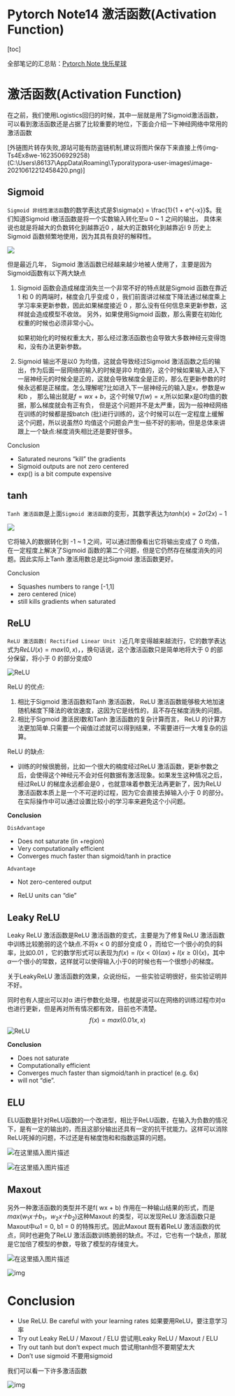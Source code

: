 # Pytorch Note14 激活函数(Activation Function)

[toc]

全部笔记的汇总贴：[Pytorch Note 快乐星球](https://blog.csdn.net/weixin_45508265/article/details/117809512)
# 激活函数(Activation Function)

在之前，我们使用Logistics回归的时候，其中一层就是用了Sigmoid激活函数，可以看到激活函数还是占据了比较重要的地位，下面会介绍一下神经网络中常用的激活函数

[外链图片转存失败,源站可能有防盗链机制,建议将图片保存下来直接上传(img-Ts4Ex8we-1623506929258)(C:\Users\86137\AppData\Roaming\Typora\typora-user-images\image-20210612212458420.png)]



## Sigmoid



`Sigmoid 非线性激活函`数的数学表达式是$\sigma(x) = \frac{1}{1 + e^{-x}}$。我们知道Sigmoid i散活函数是将一个实数输入转化至u 0 ~ 1 之间的输出， 具体来说也就是将越大的负数转化到越靠近0 ，越大的正数转化到越靠近l 9 历史上Sigmoid 函数频繁地使用，因为其具有良好的解释性。

![](https://img-blog.csdnimg.cn/img_convert/4c65dbfa294db31e31fd0ea44b4af37a.png#pic_center)



但是最近几年， Sigmoid 激活函数已经越来越少地被人使用了，主要是因为Sigmoid函数有以下两大缺点

1. Sigmoid 函数会造成梯度消失兰一个非常不好的特点就是Sigmoid 函数在靠近1 和 0 的两端时，梯度会几乎变成 0 ，我们前面讲过梯度下降法通过梯度乘上学习率来更新参数，因此如果梯度接近 0 ，那么没有任何信息来更新参数，这样就会造成模型不收敛。 另外，如果使用Sigmoid 函数，那么需要在初始化权重的时候也必须非常小心。

   如果初始化的时候权重太大，那么经过激活函数也会导致大多数神经元变得饱和，没有办法更新参数。

2. Sigmoid 输出不是以0 为均值，这就会导致经过Sigmoid 激活函数之后的输出，作为后面一层网络的输入的时候是非0 均值的，这个时候如果输入进入下一层神经元的时候全是正的，这就会导致梯度全是正的，那么在更新参数的时候永远都是正梯度。怎么理解呢?比如进入下一层神经元的输入是x，参数是w 和b ， 那么输出就是$f = wx + b$，这个时候$\nabla f(w) = x$,所以如果x是0均值的数据，那么梯度就会有正有负， 但是这个问题并不是太严重，因为一般神经网络在训练的时候都是按batch (批)进行训练的，这个时候可以在一定程度上缓解这个问题，所以说虽然0 均值这个问题会产生一些不好的影响，但是总体来讲跟上一个缺点:梯度消失相比还是要好很多。



Conclusion

- Saturated neurons “kill” the gradients
- Sigmoid outputs are not zero centered
- exp() is a bit compute expensive

## tanh

`Tanh 激活函数`是上面`Sigmoid 激活函数`的变形，其数学表达为$tanh(x) = 2 \sigma(2x) - 1$

![](https://img-blog.csdnimg.cn/img_convert/be5b4d1fc5d53aab4d3ae5a64f6d13a3.png#pic_center)

它将输入的数据转化到 -1 ~ 1 之间，可以通过图像看出它将输出变成了 0 均值，在一定程度上解决了Sigmoid 函数的第二个问题，但是它仍然存在梯度消失的问题。因此实际上Tanh 激活用数总是比Sigmoid 激活函数更好。

Conclusion

- Squashes numbers to range [-1,1]
- zero centered (nice)
- still kills gradients when saturated 

## ReLU



`ReLU 激活函数( Rectified Linear Unit )`近几年变得越来越流行，它的数学表达式为$ReLU(x) = max(0, x)$，，换句话说，这个激活函数只是简单地将大于 0 的部分保留，将小于 0 的部分变成0

![ReLU](https://img-blog.csdnimg.cn/img_convert/e0a273b17cc2fa98a33595330be73fa2.png#pic_center)

ReLU 的优点:

1. 相比于Sigmoid 激活函数和Tanh 激活函数， ReLU 激活函数能够极大地加速随机梯度下降法的收敛速度，这因为它是线性的，且不存在梯度消失的问题。
2. 相比于Sigmoid 激活民l数和Tanh 激活函数的复杂计算而言， ReLU 的计算方法更加简单.只需要一个闽值过滤就可以得到结果，不需要进行一大堆复杂的运算。

ReLU 的缺点:

- 训练的时候很脆弱，比如一个很大的楠度经过ReLU 激活函数，更新参数之后，会使得这个神经元不会对任何数据有激活现象。如果发生这种情况之后，经过ReLU 的梯度永远都会是0 ，也就意味着参数无法再更新了，因为ReLU 激活函数本质上是一个不可逆的过程，因为它会直接去掉输入小于 0 的部分。在实际操作中可以通过设置比较小的学习率来避免这个小问题。



**Conclusion**


`DisAdvantage`
 - Does not saturate (in +region)
 - Very computationally efficient
- Converges much faster than sigmoid/tanh in practice

`Advantage`

- Not zero-centered output

- ReLU units can “die”

## Leaky ReLU

Leaky ReLU 激活函数是ReLU 激活函数的变式，主要是为了修复ReLU 激活函数中训练比较脆弱的这个缺点.不将x < 0 的部分变成 0 ，而给它一个很小的负的斜率，比如0.01 ，它的数学形式可以表现为$f(x) = I(x<0)(\alpha x) + I(x \geq 0)(x)$，其中$\alpha$一个很小的常数，这样就可以使得输入小于0的时候也有一个很想小的梯度。

关于LeakyReLU 激活函数的效果，众说纷纭， 一些实验证明很好，些实验证明并不好。

同时也有人提出可以对α 进行参数化处理，也就是说可以在网络的训练过程巾对α 也进行更新，但是再对所有情况都有效，目前也不清楚。
$$
f(x) =max(0.01x,x)
$$
![ReLU](https://img-blog.csdnimg.cn/img_convert/e0a273b17cc2fa98a33595330be73fa2.png#pic_center)






**Conclusion**

- Does not saturate
- Computationally efficient
- Converges much faster than sigmoid/tanh in practice! (e.g. 6x)
- will not “die”.

## ELU



ELU函数是针对ReLU函数的一个改进型，相比于ReLU函数，在输入为负数的情况下，是有一定的输出的，而且这部分输出还具有一定的抗干扰能力。这样可以消除ReLU死掉的问题，不过还是有梯度饱和和指数运算的问题。

![在这里插入图片描述](https://img-blog.csdnimg.cn/20210612221039155.png#pic_center)

![在这里插入图片描述](https://img-blog.csdnimg.cn/20210612221048178.png?x-oss-process=image/watermark,type_ZmFuZ3poZW5naGVpdGk,shadow_10,text_aHR0cHM6Ly9ibG9nLmNzZG4ubmV0L3dlaXhpbl80NTUwODI2NQ==,size_16,color_FFFFFF,t_70#pic_center)


## Maxout

另外一种激活函数的类型并不是f( wx + b) 作用在一种输山结果的形式，而是$max(w_1x 十b_1 ， w_2 x 十b_2)$这种Maxout 的类型，可以发现ReLU 激活函数只是Maxout中ω1 = 0, b1 = 0 的特殊形式。因此Maxout 既有着ReLU 激活函数的优点，同时也避免了ReLU 激活函数训练脆弱的缺点。不过，它也有一个缺点，那就是它加倍了模型的参数，导致了模型的存储变大。


![在这里插入图片描述](https://img-blog.csdnimg.cn/20210612221056953.png#pic_center)



![img](https://img-blog.csdnimg.cn/img_convert/8197361988e2bf83ec73613b3fd32a86.png#pic_center)

# Conclusion

- Use ReLU. Be careful with your learning rates 如果要用ReLU，要注意学习率
- Try out Leaky ReLU / Maxout / ELU  尝试用Leaky ReLU / Maxout / ELU
- Try out tanh but don’t expect much 尝试用tanh但不要期望太大 
- Don’t use sigmoid 不要用sigmoid

我们可以看一下许多激活函数

![img](https://img-blog.csdnimg.cn/img_convert/909b77651752277047f7456e668189b9.png)
